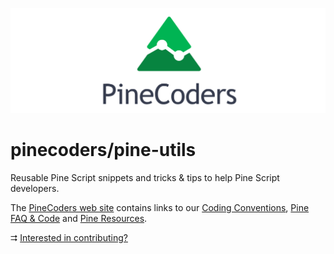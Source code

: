 ![logo](images/PineCoders.png "Pine")

# pinecoders/pine-utils
Reusable Pine Script snippets and tricks & tips to help Pine Script developers.

The [PineCoders web site](http://pinecoders.com) contains links to our [Coding Conventions](http://www.pinecoders.com/coding_conventions/), [Pine FAQ & Code](http://www.pinecoders.com/faq_and_code/) and [Pine Resources](http://www.pinecoders.com/resources/).

&#11142; [Interested in contributing?](/snippets/#instructions-to-contributors)
